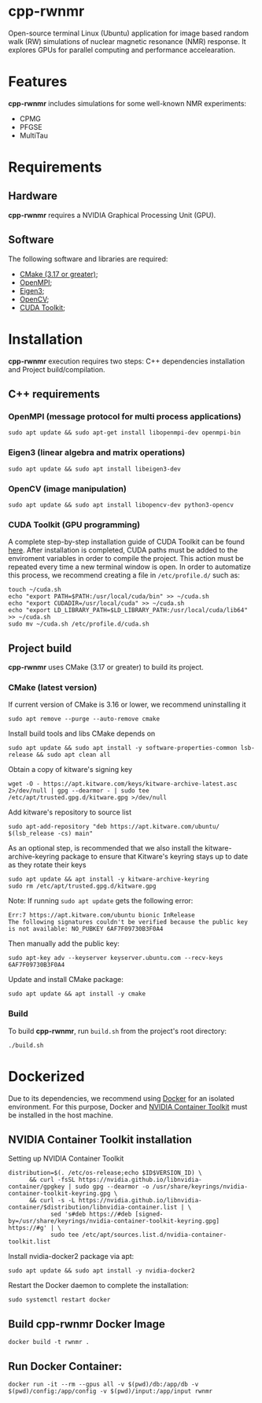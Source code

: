 # cpp-rwnmr

Open-source terminal Linux (Ubuntu) application for image based random walk (RW) simulations of nuclear magnetic resonance (NMR) response. It explores GPUs for parallel computing and performance accelearation.

# Features
**cpp-rwnmr** includes simulations for some well-known NMR experiments:

+ CPMG
+ PFGSE
+ MultiTau

# Requirements
## Hardware
**cpp-rwnmr** requires a NVIDIA Graphical Processing Unit (GPU).

## Software
The following software and libraries are required:
+ [CMake (3.17 or greater)](https://cmake.org/);
+ [OpenMPI](https://www.open-mpi.org/);
+ [Eigen3](https://eigen.tuxfamily.org/);
+ [OpenCV](https://opencv.org/);
+ [CUDA Toolkit](https://developer.nvidia.com/cuda-toolkit);

# Installation
**cpp-rwnmr** execution requires two steps: C++ dependencies installation and Project build/compilation.

## C++ requirements

### **OpenMPI** (message protocol for multi process applications) 
``` 
sudo apt update && sudo apt-get install libopenmpi-dev openmpi-bin
```

### **Eigen3** (linear algebra and matrix operations) 
```
sudo apt update && sudo apt install libeigen3-dev
```

### **OpenCV** (image manipulation)
```
sudo apt update && sudo apt install libopencv-dev python3-opencv
```

### **CUDA Toolkit** (GPU programming)
A complete step-by-step installation guide of CUDA Toolkit can be found [here](https://developer.nvidia.com/cuda-downloads/).
After installation is completed, CUDA paths must be added to the enviroment variables in order to compile the project.
This action must be repeated every time a new terminal window is open. In order to automatize this process, we recommend creating a file in ``/etc/profile.d/`` such as:
``` 
touch ~/cuda.sh
echo "export PATH=$PATH:/usr/local/cuda/bin" >> ~/cuda.sh
echo "export CUDADIR=/usr/local/cuda" >> ~/cuda.sh
echo "export LD_LIBRARY_PATH=$LD_LIBRARY_PATH:/usr/local/cuda/lib64" >> ~/cuda.sh
sudo mv ~/cuda.sh /etc/profile.d/cuda.sh
```

## Project build 
**cpp-rwnmr** uses CMake (3.17 or greater) to build its project.

### CMake (latest version)
If current version of CMake is 3.16 or lower, we recommend uninstalling it
```
sudo apt remove --purge --auto-remove cmake
```

Install build tools and libs CMake depends on
```
sudo apt update && sudo apt install -y software-properties-common lsb-release && sudo apt clean all
```

Obtain a copy of kitware's signing key
```
wget -O - https://apt.kitware.com/keys/kitware-archive-latest.asc 2>/dev/null | gpg --dearmor - | sudo tee /etc/apt/trusted.gpg.d/kitware.gpg >/dev/null
```

Add kitware's repository to source list
```
sudo apt-add-repository "deb https://apt.kitware.com/ubuntu/ $(lsb_release -cs) main"
```

As an optional step, is recommended that we also install the kitware-archive-keyring package to ensure that Kitware's keyring stays up to date as they rotate their keys
```
sudo apt update && apt install -y kitware-archive-keyring 
sudo rm /etc/apt/trusted.gpg.d/kitware.gpg
```

Note: If running ``sudo apt update`` gets the following error:
```
Err:7 https://apt.kitware.com/ubuntu bionic InRelease
The following signatures couldn't be verified because the public key is not available: NO_PUBKEY 6AF7F09730B3F0A4
```
Then manually add the public key:
```
sudo apt-key adv --keyserver keyserver.ubuntu.com --recv-keys 6AF7F09730B3F0A4
```

Update and install CMake package:
```
sudo apt update && apt install -y cmake
```

### Build
To build **cpp-rwnmr**, run  ``build.sh`` from the project's root directory:
```
./build.sh
```

# Dockerized
Due to its dependencies, we recommend using [Docker](https://www.docker.com/) for an isolated environment.
For this purpose, Docker and [NVIDIA Container Toolkit](https://docs.nvidia.com/datacenter/cloud-native/container-toolkit/install-guide.html) must be installed in the host machine.

## NVIDIA Container Toolkit installation
Setting up NVIDIA Container Toolkit
```
distribution=$(. /etc/os-release;echo $ID$VERSION_ID) \
      && curl -fsSL https://nvidia.github.io/libnvidia-container/gpgkey | sudo gpg --dearmor -o /usr/share/keyrings/nvidia-container-toolkit-keyring.gpg \
      && curl -s -L https://nvidia.github.io/libnvidia-container/$distribution/libnvidia-container.list | \
            sed 's#deb https://#deb [signed-by=/usr/share/keyrings/nvidia-container-toolkit-keyring.gpg] https://#g' | \
            sudo tee /etc/apt/sources.list.d/nvidia-container-toolkit.list
```

Install nvidia-docker2 package via apt:
```
sudo apt update && sudo apt install -y nvidia-docker2
```

Restart the Docker daemon to complete the installation:
```
sudo systemctl restart docker
```

## Build cpp-rwnmr Docker Image
```
docker build -t rwnmr .
```

## Run Docker Container:
```
docker run -it --rm --gpus all -v $(pwd)/db:/app/db -v $(pwd)/config:/app/config -v $(pwd)/input:/app/input rwnmr
```